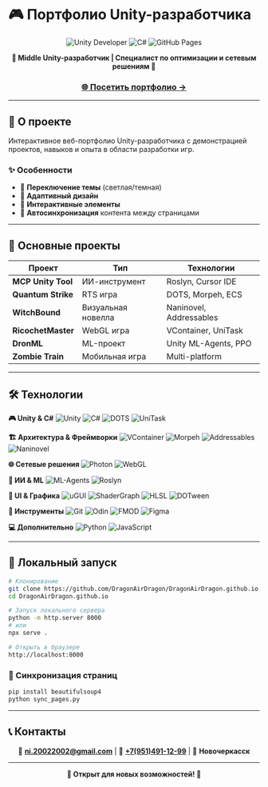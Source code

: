 # 🎮 Портфолио Unity-разработчика

<div align="center">

![Unity Developer](https://img.shields.io/badge/Unity-Developer-blue?style=for-the-badge&logo=unity&logoColor=white)
![C#](https://img.shields.io/badge/C%23-Expert-239120?style=for-the-badge&logo=c-sharp&logoColor=white)
![GitHub Pages](https://img.shields.io/badge/GitHub-Pages-222222?style=for-the-badge&logo=github&logoColor=white)

**🌟 Middle Unity-разработчик | Специалист по оптимизации и сетевым решениям 🌟**

### [🌐 Посетить портфолио →](https://dragonairdragon.github.io/)

</div>

---

## 📝 О проекте

Интерактивное веб-портфолио Unity-разработчика с демонстрацией проектов, навыков и опыта в области разработки игр.

### ✨ Особенности
- 🌙 **Переключение темы** (светлая/темная)
- 📱 **Адаптивный дизайн** 
- 🎯 **Интерактивные элементы**
- 🔄 **Автосинхронизация** контента между страницами

---

## 🎯 Основные проекты

| Проект | Тип | Технологии |
|--------|-----|------------|
| **MCP Unity Tool** | ИИ-инструмент | Roslyn, Cursor IDE |
| **Quantum Strike** | RTS игра | DOTS, Morpeh, ECS |
| **WitchBound** | Визуальная новелла | Naninovel, Addressables |
| **RicochetMaster** | WebGL игра | VContainer, UniTask |
| **DronML** | ML-проект | Unity ML-Agents, PPO |
| **Zombie Train** | Мобильная игра | Multi-platform |

---

## 🛠️ Технологии

**🎮 Unity & C#**
![Unity](https://img.shields.io/badge/Unity-000000?style=flat-square&logo=unity&logoColor=white)
![C#](https://img.shields.io/badge/C%23-239120?style=flat-square&logo=c-sharp&logoColor=white)
![DOTS](https://img.shields.io/badge/DOTS-ECS-blue?style=flat-square)
![UniTask](https://img.shields.io/badge/UniTask-Async-green?style=flat-square)

**🏗️ Архитектура & Фреймворки**
![VContainer](https://img.shields.io/badge/VContainer-DI-blue?style=flat-square)
![Morpeh](https://img.shields.io/badge/Morpeh-ECS-green?style=flat-square)
![Addressables](https://img.shields.io/badge/Addressables-Assets-orange?style=flat-square)
![Naninovel](https://img.shields.io/badge/Naninovel-Visual%20Novel-purple?style=flat-square)

**🌐 Сетевые решения**
![Photon](https://img.shields.io/badge/Photon-Fusion-red?style=flat-square)
![WebGL](https://img.shields.io/badge/WebGL-Platform-yellow?style=flat-square)

**🤖 ИИ & ML**
![ML-Agents](https://img.shields.io/badge/ML--Agents-AI-red?style=flat-square)
![Roslyn](https://img.shields.io/badge/Roslyn-Compiler-blue?style=flat-square)

**🎨 UI & Графика**
![uGUI](https://img.shields.io/badge/uGUI-Interface-lightblue?style=flat-square)
![ShaderGraph](https://img.shields.io/badge/ShaderGraph-Shaders-orange?style=flat-square)
![HLSL](https://img.shields.io/badge/HLSL-Shaders-red?style=flat-square)
![DOTween](https://img.shields.io/badge/DOTween-Animation-green?style=flat-square)

**🔧 Инструменты**
![Git](https://img.shields.io/badge/Git-VCS-orange?style=flat-square)
![Odin](https://img.shields.io/badge/Odin-Inspector-purple?style=flat-square)
![FMOD](https://img.shields.io/badge/FMOD-Audio-red?style=flat-square)
![Figma](https://img.shields.io/badge/Figma-Design-pink?style=flat-square)

**💻 Дополнительно**
![Python](https://img.shields.io/badge/Python-3776AB?style=flat-square&logo=python&logoColor=white)
![JavaScript](https://img.shields.io/badge/JavaScript-F7DF1E?style=flat-square&logo=javascript&logoColor=black)

---

## 🚀 Локальный запуск

```bash
# Клонирование
git clone https://github.com/DragonAirDragon/DragonAirDragon.github.io.git
cd DragonAirDragon.github.io

# Запуск локального сервера
python -m http.server 8000
# или
npx serve .

# Открыть в браузере
http://localhost:8000
```

### 🔄 Синхронизация страниц
```bash
pip install beautifulsoup4
python sync_pages.py
```

---

## 📞 Контакты

<div align="center">

📧 **[ni.20022002@gmail.com](mailto:ni.20022002@gmail.com)** | 📱 **[+7(951)491-12-99](tel:+7(951)491-12-99)** | 📍 **Новочеркасск**

</div>

---

<div align="center">

**💼 Открыт для новых возможностей! 💼**

</div> 